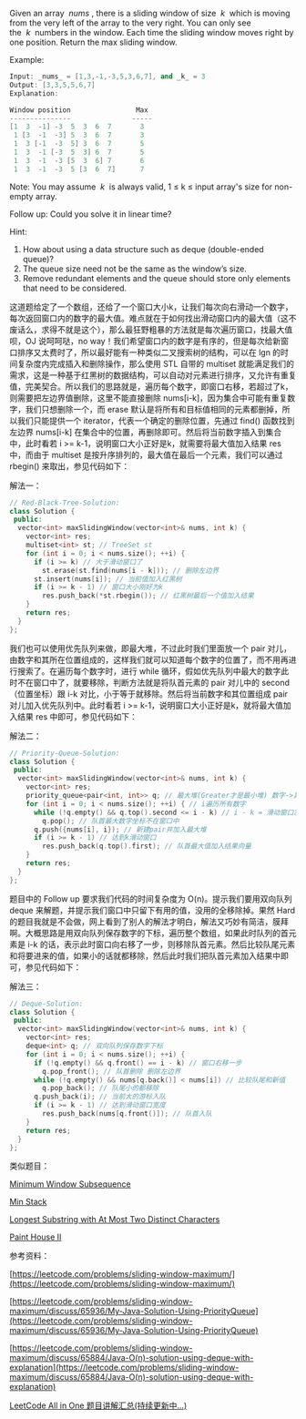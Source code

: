 Given an array  _nums_ , there is a sliding window of size  _k_  which is moving from the very left of the array to the very right. You can only see the  _k_  numbers in the window. Each time the sliding window moves right by one position. Return the max sliding window.

Example:

```cpp
Input: _nums_ = [1,3,-1,-3,5,3,6,7], and _k_ = 3
Output: [3,3,5,5,6,7] 
Explanation: 

Window position                Max
---------------               -----
[1  3  -1] -3  5  3  6  7       3
 1 [3  -1  -3] 5  3  6  7       3
 1  3 [-1  -3  5] 3  6  7       5
 1  3  -1 [-3  5  3] 6  7       5
 1  3  -1  -3 [5  3  6] 7       6
 1  3  -1  -3  5 [3  6  7]      7
```

Note: You may assume  _k_  is always valid, 1 ≤ k ≤ input array's size for non-empty array.

Follow up: Could you solve it in linear time?

Hint:

1. How about using a data structure such as deque (double-ended queue)?
2. The queue size need not be the same as the window’s size.
3. Remove redundant elements and the queue should store only elements that need to be considered.

这道题给定了一个数组，还给了一个窗口大小k，让我们每次向右滑动一个数字，每次返回窗口内的数字的最大值。难点就在于如何找出滑动窗口内的最大值（这不废话么，求得不就是这个），那么最狂野粗暴的方法就是每次遍历窗口，找最大值呗，OJ 说呵呵哒，no way！我们希望窗口内的数字是有序的，但是每次给新窗口排序又太费时了，所以最好能有一种类似二叉搜索树的结构，可以在 lgn 的时间复杂度内完成插入和删除操作，那么使用 STL 自带的 multiset 就能满足我们的需求，这是一种基于红黑树的数据结构，可以自动对元素进行排序，又允许有重复值，完美契合。所以我们的思路就是，遍历每个数字，即窗口右移，若超过了k，则需要把左边界值删除，这里不能直接删除 nums[i-k]，因为集合中可能有重复数字，我们只想删除一个，而 erase 默认是将所有和目标值相同的元素都删掉，所以我们只能提供一个 iterator，代表一个确定的删除位置，先通过 find() 函数找到左边界 nums[i-k] 在集合中的位置，再删除即可。然后将当前数字插入到集合中，此时看若 i >= k-1，说明窗口大小正好是k，就需要将最大值加入结果 res 中，而由于 multiset 是按升序排列的，最大值在最后一个元素，我们可以通过 rbegin() 来取出，参见代码如下：

解法一：

```cpp
// Red-Black-Tree-Solution:
class Solution {
 public:
  vector<int> maxSlidingWindow(vector<int>& nums, int k) {
    vector<int> res;
    multiset<int> st; // TreeSet st
    for (int i = 0; i < nums.size(); ++i) {
      if (i >= k) // 大于滑动窗口了
        st.erase(st.find(nums[i - k])); // 删除左边界
      st.insert(nums[i]); // 当前值加入红黑树
      if (i >= k - 1) // 窗口大小刚好为k
        res.push_back(*st.rbegin()); // 红黑树最后一个值加入结果
    }
    return res;
  }
};
```

我们也可以使用优先队列来做，即最大堆，不过此时我们里面放一个 pair 对儿，由数字和其所在位置组成的，这样我们就可以知道每个数字的位置了，而不用再进行搜索了。在遍历每个数字时，进行 while 循环，假如优先队列中最大的数字此时不在窗口中了，就要移除，判断方法就是将队首元素的 pair 对儿中的 second（位置坐标）跟 i-k 对比，小于等于就移除。然后将当前数字和其位置组成 pair 对儿加入优先队列中。此时看若 i >= k-1，说明窗口大小正好是k，就将最大值加入结果 res 中即可，参见代码如下：

解法二：

```cpp
// Priority-Queue-Solution:
class Solution {
 public:
  vector<int> maxSlidingWindow(vector<int>& nums, int k) {
    vector<int> res;
    priority_queue<pair<int, int>> q; // 最大堆(Greater才是最小堆) 数字->其所在位置
    for (int i = 0; i < nums.size(); ++i) { // i遍历所有数字
      while (!q.empty() && q.top().second <= i - k) // i - k = 滑动窗口左边界
        q.pop(); // 队首最大数字坐标不在窗口中
      q.push({nums[i], i}); // 新建pair并加入最大堆
      if (i >= k - 1) // 达到k滑动窗口
        res.push_back(q.top().first); // 队首最大值加入结果向量
    }
    return res;
  }
};
```

题目中的 Follow up 要求我们代码的时间复杂度为 O(n)。提示我们要用双向队列 deque 来解题，并提示我们窗口中只留下有用的值，没用的全移除掉。果然 Hard 的题目我就是不会做，网上看到了别人的解法才明白，解法又巧妙有简洁，膜拜啊。大概思路是用双向队列保存数字的下标，遍历整个数组，如果此时队列的首元素是 i-k 的话，表示此时窗口向右移了一步，则移除队首元素。然后比较队尾元素和将要进来的值，如果小的话就都移除，然后此时我们把队首元素加入结果中即可，参见代码如下：

解法三：

```cpp
// Deque-Solution:
class Solution {
 public:
  vector<int> maxSlidingWindow(vector<int>& nums, int k) {
    vector<int> res;
    deque<int> q; // 双向队列保存数字下标
    for (int i = 0; i < nums.size(); ++i) {
      if (!q.empty() && q.front() == i - k) // 窗口右移一步
        q.pop_front(); // 队首删除 删除左边界
      while (!q.empty() && nums[q.back()] < nums[i]) // 比较队尾和新值
        q.pop_back(); // 队尾小的都移除
      q.push_back(i); // 当前大的游标入队
      if (i >= k - 1) // 达到滑动窗口宽度
        res.push_back(nums[q.front()]); // 队首入队
    }
    return res;
  }
};
```

类似题目：

[Minimum Window Subsequence](http://www.cnblogs.com/grandyang/p/8684817.html)

[Min Stack](http://www.cnblogs.com/grandyang/p/4091064.html)

[Longest Substring with At Most Two Distinct Characters](http://www.cnblogs.com/grandyang/p/5185561.html)

[Paint House II](http://www.cnblogs.com/grandyang/p/5322870.html)

参考资料：

[https://leetcode.com/problems/sliding-window-maximum/](https://leetcode.com/problems/sliding-window-maximum/)

[https://leetcode.com/problems/sliding-window-maximum/discuss/65936/My-Java-Solution-Using-PriorityQueue](https://leetcode.com/problems/sliding-window-maximum/discuss/65936/My-Java-Solution-Using-PriorityQueue)

[](https://leetcode.com/problems/sliding-window-maximum/discuss/65884/Java-O(n)-solution-using-deque-with-explanation)[https://leetcode.com/problems/sliding-window-maximum/discuss/65884/Java-O(n)-solution-using-deque-with-explanation](https://leetcode.com/problems/sliding-window-maximum/discuss/65884/Java-O(n)-solution-using-deque-with-explanation)

[LeetCode All in One 题目讲解汇总(持续更新中...)](http://www.cnblogs.com/grandyang/p/4606334.html)